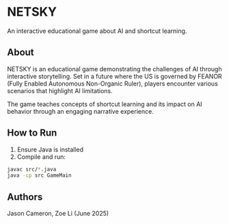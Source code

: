 # NETSKY

An interactive educational game about AI and shortcut learning.

## About

NETSKY is an educational game demonstrating the challenges of AI through interactive storytelling. Set in a future where the US is governed by FEANOR (Fully Enabled Autonomous Non-Organic Ruler), players encounter various scenarios that highlight AI limitations.

The game teaches concepts of shortcut learning and its impact on AI behavior through an engaging narrative experience.

## How to Run

1. Ensure Java is installed
2. Compile and run:

```bash
javac src/*.java
java -cp src GameMain
```

## Authors

Jason Cameron, Zoe Li (June 2025)
